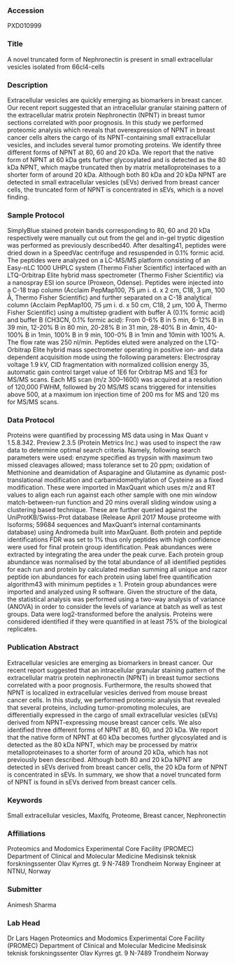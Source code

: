 ### Accession
PXD010999

### Title
A novel truncated form of Nephronectin is present in small extracellular vesicles isolated from 66cl4-cells

### Description
Extracellular vesicles are quickly emerging as biomarkers in breast cancer. Our recent report suggested that an intracellular granular staining pattern of the extracellular matrix protein Nephronectin (NPNT) in breast tumor sections correlated with poor prognosis. In this study we performed proteomic analysis which reveals that overexpression of NPNT in breast cancer cells alters the cargo of its NPNT-containing small extracellular vesicles, and includes several tumor promoting proteins. We identify three different forms of NPNT at 80, 60 and 20 kDa. We report that the native form of NPNT at 60 kDa gets further glycosylated and is detected as the 80 kDa NPNT, which maybe truncated then by matrix metalloproteinases to a shorter form of around 20 kDa. Although both 80 kDa and 20 kDa NPNT are detected in small extracellular vesicles (sEVs) derived from breast cancer cells, the truncated form of NPNT is concentrated in sEVs, which is a novel finding.

### Sample Protocol
SimplyBlue stained protein bands corresponding to 80, 60 and 20 kDa respectively were manually cut out from the gel and in-gel tryptic digestion was performed as previously described40. After desalting41, peptides were dried down in a SpeedVac centrifuge and resuspended in 0.1% formic acid. The peptides were analyzed on a LC-MS/MS platform consisting of an Easy-nLC 1000 UHPLC system (Thermo Fisher Scientific) interfaced with an LTQ-Orbitrap Elite hybrid mass spectrometer (Thermo Fisher Scientific) via a nanospray ESI ion source (Proxeon, Odense). Peptides were injected into a C-18 trap column (Acclaim PepMap100, 75 μm i. d. x 2 cm, C18, 3 μm, 100 Å, Thermo Fisher Scientific) and further separated on a C-18 analytical column (Acclaim PepMap100, 75 μm i. d. x 50 cm, C18, 2 μm, 100 Å, Thermo Fisher Scientific) using a multistep gradient with buffer A (0.1% formic acid) and buffer B (CH3CN, 0.1% formic acid): From 0-6% B in 5 min, 6-12% B in 39 min, 12-20% B in 80 min, 20-28% B in 31 min, 28-40% B in 4min, 40-100% B in 1min, 100% B in 9 min, 100-0% B in 1min and 10min with 100% A. The flow rate was 250 nl/min. Peptides eluted were analyzed on the LTQ-Orbitrap Elite hybrid mass spectrometer operating in positive ion- and data dependent acquisition mode using the following parameters: Electrospray voltage 1.9 kV, CID fragmentation with normalized collision energy 35, automatic gain control target value of 1E6 for Orbitrap MS and 1E3 for MS/MS scans. Each MS scan (m/z 300–1600) was acquired at a resolution of 120,000 FWHM, followed by 20 MS/MS scans triggered for intensities above 500, at a maximum ion injection time of 200 ms for MS and 120 ms for MS/MS scans.

### Data Protocol
Proteins were quantified by processing MS data using in Max Quant v 1.5.8.342. Preview 2.3.5 (Protein Metrics Inc.) was used to inspect the raw data to determine optimal search criteria. Namely, following search parameters were used: enzyme specified as trypsin with maximum two missed cleavages allowed; mass tolerance set to 20 ppm; oxidation of Methionine and deamidation of Asparagine and Glutamine as dynamic post-translational modification and carbamidomethylation of Cysteine as a fixed modification. These were imported in MaxQuant which uses m/z and RT values to align each run against each other sample with one min window match-between-run function and 20 mins overall sliding window using a clustering based technique. These are further queried against the UniProtKB/Swiss-Prot database (Release April 2017 Mouse proteome with Isoforms; 59684 sequences and MaxQuant’s internal contaminants database) using Andromeda built into MaxQuant. Both protein and peptide identifications FDR was set to 1% thus only peptides with high confidence were used for final protein group identification. Peak abundances were extracted by integrating the area under the peak curve. Each protein group abundance was normalised by the total abundance of all identified peptides for each run and protein by calculated median summing all unique and razor peptide ion abundances for each protein using label free quantification algorithm43 with minimum peptides ≥ 1. Protein group abundances were imported and analyzed using R software. Given the structure of the data, the statistical analysis was performed using a two-way analysis of variance (ANOVA) in order to consider the levels of variance at batch as well as test groups. Data were log2-transformed before the analysis. Proteins were considered identified if they were quantified in at least 75% of the biological replicates.

### Publication Abstract
Extracellular vesicles are emerging as biomarkers in breast cancer. Our recent report suggested that an intracellular granular staining pattern of the extracellular matrix protein nephronectin (NPNT) in breast tumor sections correlated with a poor prognosis. Furthermore, the results showed that NPNT is localized in extracellular vesicles derived from mouse breast cancer cells. In this study, we performed proteomic analysis that revealed that several proteins, including tumor-promoting molecules, are differentially expressed in the cargo of small extracellular vesicles (sEVs) derived from NPNT-expressing mouse breast cancer cells. We also identified three different forms of NPNT at 80, 60, and 20 kDa. We report that the native form of NPNT at 60 kDa becomes further glycosylated and is detected as the 80 kDa NPNT, which may be processed by matrix metalloproteinases to a shorter form of around 20 kDa, which has not previously been described. Although both 80 and 20 kDa NPNT are detected in sEVs derived from breast cancer cells, the 20 kDa form of NPNT is concentrated in sEVs. In summary, we show that a novel truncated form of NPNT is found in sEVs derived from breast cancer cells.

### Keywords
Small extracellular vesicles, Maxlfq, Proteome, Breast cancer, Nephronectin

### Affiliations
Proteomics and Modomics Experimental Core Facility (PROMEC) Department of Clinical and Molecular Medicine Medisinsk teknisk forskningssenter Olav Kyrres gt. 9 N-7489 Trondheim Norway
Engineer at NTNU, Norway

### Submitter
Animesh Sharma

### Lab Head
Dr Lars Hagen
Proteomics and Modomics Experimental Core Facility (PROMEC) Department of Clinical and Molecular Medicine Medisinsk teknisk forskningssenter Olav Kyrres gt. 9 N-7489 Trondheim Norway


